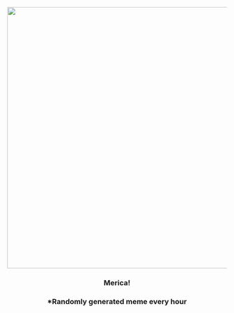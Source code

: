 <p align="center">
        <img src="https://i.redd.it/ujermf9l2ix81.gif" width="600" height="600">
        </p>
        <h3 align="center">Merica!</h3>
        <h3 align="center">*Randomly generated meme every hour</h3>
    